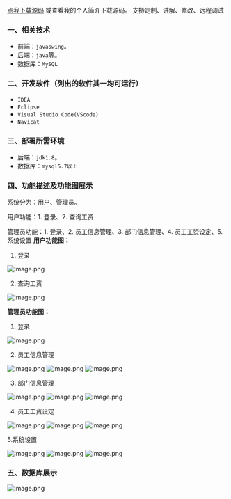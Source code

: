 [点我下载源码](https://www.oneprosol.com/detail/37d8c4c85cf842fda972db26c6df09e7)
或查看我的个人简介下载源码。
支持定制、讲解、修改、远程调试
### 一、相关技术
- 前端：`javaswing`。
- 后端：`java`等。
- 数据库：`MySQL`

### 二、开发软件（列出的软件其一均可运行）
- `IDEA`
- `Eclipse`
- `Visual Studio Code(VScode)`
- `Navicat`
### 三、部署所需环境

- 后端：`jdk1.8`。
- 数据库：`mysql5.7以上`

### 四、功能描述及功能图展示
系统分为：用户、管理员。

用户功能：1. 登录、2. 查询工资

管理员功能：1. 登录、2. 员工信息管理、3. 部门信息管理、4. 员工工资设定、5.系统设置
**用户功能图：**
1. 登录

![image.png](https://pic.picprosol.com/user_upload/47a0c8c315464e69858d8da56b2d15ba/2025-01-04%2013:06:46_image.png)

2. 查询工资

![image.png](https://pic.picprosol.com/user_upload/47a0c8c315464e69858d8da56b2d15ba/2025-01-04%2013:06:51_image.png)

**管理员功能图：**

1. 登录

![image.png](https://pic.picprosol.com/user_upload/47a0c8c315464e69858d8da56b2d15ba/2025-01-04%2013:07:02_image.png)

2. 员工信息管理

![image.png](https://pic.picprosol.com/user_upload/47a0c8c315464e69858d8da56b2d15ba/2025-01-04%2013:03:41_image.png)
![image.png](https://pic.picprosol.com/user_upload/47a0c8c315464e69858d8da56b2d15ba/2025-01-04%2013:03:52_image.png)
![image.png](https://pic.picprosol.com/user_upload/47a0c8c315464e69858d8da56b2d15ba/2025-01-04%2013:04:00_image.png)

3. 部门信息管理

![image.png](https://pic.picprosol.com/user_upload/47a0c8c315464e69858d8da56b2d15ba/2025-01-04%2013:04:07_image.png)
![image.png](https://pic.picprosol.com/user_upload/47a0c8c315464e69858d8da56b2d15ba/2025-01-04%2013:04:18_image.png)
![image.png](https://pic.picprosol.com/user_upload/47a0c8c315464e69858d8da56b2d15ba/2025-01-04%2013:04:28_image.png)

4. 员工工资设定
   
![image.png](https://pic.picprosol.com/user_upload/47a0c8c315464e69858d8da56b2d15ba/2025-01-04%2013:04:36_image.png)
![image.png](https://pic.picprosol.com/user_upload/47a0c8c315464e69858d8da56b2d15ba/2025-01-04%2013:04:46_image.png)
![image.png](https://pic.picprosol.com/user_upload/47a0c8c315464e69858d8da56b2d15ba/2025-01-04%2013:04:55_image.png)

5.系统设置

![image.png](https://pic.picprosol.com/user_upload/47a0c8c315464e69858d8da56b2d15ba/2025-01-04%2013:05:25_image.png)
![image.png](https://pic.picprosol.com/user_upload/47a0c8c315464e69858d8da56b2d15ba/2025-01-04%2013:05:36_image.png)
![image.png](https://pic.picprosol.com/user_upload/47a0c8c315464e69858d8da56b2d15ba/2025-01-04%2013:05:44_image.png)

### 五、数据库展示
![image.png](https://pic.picprosol.com/user_upload/47a0c8c315464e69858d8da56b2d15ba/2025-01-05%2010:35:02_image.png)

